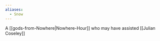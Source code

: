 ```yaml
---
aliases:
  - Snow
---
```

A [[gods-from-Nowhere|Nowhere-Hour]] who may have assisted [[Julian Coseley]]